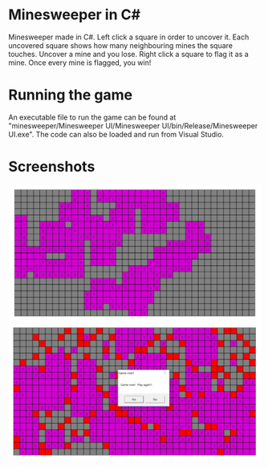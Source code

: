 # Minesweeper in C#
Minesweeper made in C#.   Left click a square in order to uncover it.   Each uncovered square shows how many neighbouring mines the square touches.   Uncover a mine and you lose.   Right click a square to flag it as a mine.   Once every mine is flagged, you win!

# Running the game
An executable file to run the game can be found at "minesweeper/Minesweeper UI/Minesweeper UI/bin/Release/Minesweeper UI.exe".   The code can also be loaded and run from Visual Studio.

# Screenshots

![Alt text](https://github.com/carterspearson/minesweeper/blob/master/Images/minesweeper1.PNG)
![Alt text](https://github.com/carterspearson/minesweeper/blob/master/Images/minesweeper2.PNG)
